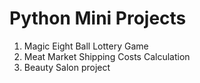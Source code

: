 # Python Mini Projects 
1.  Magic Eight Ball Lottery Game
2.  Meat Market Shipping Costs Calculation
3.  Beauty Salon project


